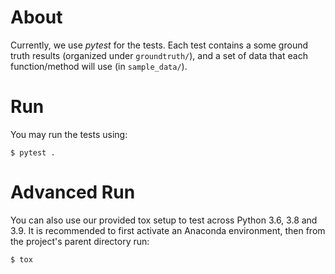 # About

Currently, we use _pytest_ for the tests. Each test contains a some ground truth results (organized under `groundtruth/`), and a set of data that each function/method will use (in `sample_data/`).

# Run

You may run the tests using:
```
$ pytest .
```

# Advanced Run

You can also use our provided tox setup to test across Python 3.6, 3.8 and 3.9.
It is recommended to first activate an Anaconda environment, then from the project's parent directory run:
```
$ tox
```
